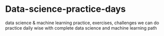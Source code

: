 # Data-science-practice-days
data science &amp; machine learning practice, exercises, challenges  we can do practice daily wise with complete data science and machine learning path 
